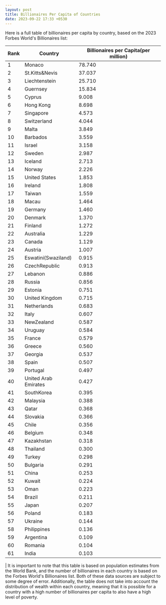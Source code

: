```yaml
---
layout: post
title: Billionaires Per Capita of Countries
date: 2023-09-22 17:33 +0530
---
```


Here is a full table of billionaires per capita by country, based on the 2023 Forbes World's Billionaires list:

| Rank | Country | Billionaires per Capita(per million) |
|---|---|---|
|1	|	Monaco	|	78.740|
|2	|	St.Kitts&Nevis	|	37.037|
|3	|	Liechtenstein	|	25.710|
|4	|	Guernsey	|	15.834|
|5	|	Cyprus	|	9.008|
|6	|	Hong Kong	|	8.698|
|7	|	Singapore	|	4.573|
|8	|	Switzerland	|	4.044|
|9	|	Malta	|	3.849|
|10	|	Barbados	|	3.559|
|11	|	Israel	|	3.158|
|12	|	Sweden	|	2.987|
|13	|	Iceland	|	2.713|
|14	|	Norway	|	2.226|
|15	|	United States	|	1.853|
|16	|	Ireland	|	1.808|
|17	|	Taiwan	|	1.559|
|18	|	Macau	|	1.464|
|19	|	Germany	|	1.460|
|20	|	Denmark	|	1.370|
|21	|	Finland	|	1.272|
|22	|	Australia	|	1.229|
|23	|	Canada	|	1.129|
|24	|	Austria	|	1.007|
|25	|	Eswatini(Swaziland)	|	0.915|
|26	|	CzechRepublic	|	0.913|
|27	|	Lebanon	|	0.886|
|28	|	Russia	|	0.856|
|29	|	Estonia	|	0.751|
|30	|	United Kingdom	|	0.715|
|31	|	Netherlands	|	0.683|
|32	|	Italy	|	0.607|
|33	|	NewZealand	|	0.587|
|34	|	Uruguay	|	0.584|
|35	|	France	|	0.579|
|36	|	Greece	|	0.560|
|37	|	Georgia	|	0.537|
|38	|	Spain	|	0.507|
|39	|	Portugal	|	0.497|
|40	|	United Arab Emirates	|	0.427|
|41	|	SouthKorea	|	0.395|
|42	|	Malaysia	|	0.388|
|43	|	Qatar	|	0.368|
|44	|	Slovakia	|	0.366|
|45	|	Chile	|	0.356|
|46	|	Belgium	|	0.348|
|47	|	Kazakhstan	|	0.318|
|48	|	Thailand	|	0.300|
|49	|	Turkey	|	0.298|
|50	|	Bulgaria	|	0.291|
|51	|	China	|	0.253|
|52	|	Kuwait	|	0.224|
|53	|	Oman	|	0.223|
|54	|	Brazil	|	0.211|
|55	|	Japan	|	0.207|
|56	|	Poland	|	0.183|
|57	|	Ukraine	|	0.144|
|58	|	Philippines	|	0.136|
|59	|	Argentina	|	0.109|
|60	|	Romania	|	0.104|
|61	|	India	|	0.103|
|
It is important to note that this table is based on population estimates from the World Bank, and the number of billionaires in each country is based on the Forbes World's Billionaires list. Both of these data sources are subject to some degree of error. Additionally, the table does not take into account the distribution of wealth within each country, meaning that it is possible for a country with a high number of billionaires per capita to also have a high level of poverty.
